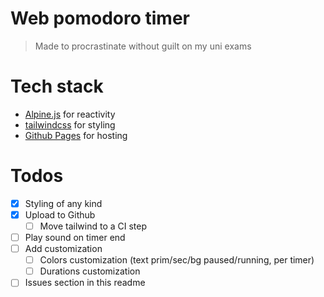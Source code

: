 # Web pomodoro timer
> Made to procrastinate without guilt on my uni exams

# Tech stack
- [Alpine.js](https://alpinejs.dev) for reactivity
- [tailwindcss](https://tailwindcss.com) for styling
- [Github Pages](https://pages.github.com) for hosting

# Todos
- [x] Styling of any kind
- [x] Upload to Github
  - [ ] Move tailwind to a CI step
- [ ] Play sound on timer end
- [ ] Add customization
  - [ ] Colors customization (text prim/sec/bg paused/running, per timer)
  - [ ] Durations customization
- [ ] Issues section in this readme
